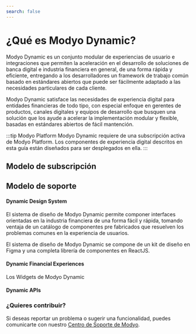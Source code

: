 ```yaml
---
search: false
---
```


# ¿Qué es Modyo Dynamic?

Modyo Dynamic es un conjunto modular de experiencias de usuario e integraciones que permiten la aceleración en el desarrollo de soluciones de banca digital e industria financiera en general, de una forma rápida y eficiente, entregando a los desarrolladores un framework de trabajo común basado en estándares abiertos que puede ser fácilmente adaptado a las necesidades particulares de cada cliente.

Modyo Dynamic satisface las necesidades de experiencia digital para entidades financieras de todo tipo, con especial enfoque en gerentes de productos, canales digitales y equipos de desarrollo que busquen una solución que los ayude a acelerar la implementación modular y flexible, basadas en estándares abiertos de fácil mantención.

:::tip Modyo Platform
Modyo Dynamic requiere de una subscripción activa de Modyo Platform. Los componentes de experiencia digital descritos en esta guía están diseñados para ser desplegados en ella. 
:::

## Modelo de subscripción


## Modelo de soporte


#### Dynamic Design System

El sistema de diseño de Modyo Dynamic permite componer interfaces orientadas en la industria financiera de una forma fácil y rápida, tomando ventaja de un catálogo de componentes pre fabricados que resuelven los problemas comunes en la experiencia de usuarios.

El sistema de diseño de Modyo Dynamic se compone de un kit de diseño en Figma y una completa librería de componentes en ReactJS.


#### Dynamic Financial Experiences

Los Widgets de Modyo Dynamic


#### Dynamic APIs




### ¿Quieres contribuir?

Si deseas reportar un problema o sugerir una funcionalidad, puedes comunicarte con nuestro [Centro de Soporte de Modyo](https://support.modyo.com).






